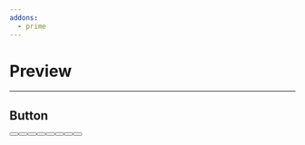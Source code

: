 ```yaml
---
addons:
  - prime
---
```


# Preview

---

## Button

<Button label="Primary" />
<Button label="Secondary" severity="secondary" />
<Button label="Success" severity="success" />
<Button label="Info" severity="info" />
<Button label="Warn" severity="warn" />
<Button label="Help" severity="help" />
<Button label="Danger" severity="danger" />
<Button label="Contrast" severity="contrast" />
